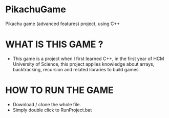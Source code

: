 # PikachuGame
Pikachu game (advanced features) project, using C++

# WHAT IS THIS GAME ?
- This game is a project when I first learned C++, in the first year of HCM University of Science, this project applies knowledge about arrays, backtracking, recursion and related libraries to build games.
# HOW TO RUN THE GAME #
- Download / clone the whole file.
- Simply double click to RunProject.bat
